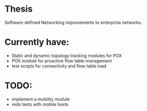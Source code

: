 # Thesis

Software-defined Networking improvements to enterprise networks.

# Currently have:

- Static and dynamic topology tracking modules for POX
- POX module for proactive flow table management
- test scripts for connectivity and flow table load

# TODO:

- implement a mobility module
- redo tests with mobile hosts

